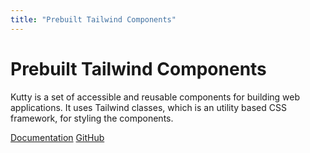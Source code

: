 ```yaml
---
title: "Prebuilt Tailwind Components"
---
```


<div class="w-full lg:w-1/2 mx-auto py-40">
  <h1 class="text-3xl md:text-4xl text-gray-900 leading-tight mb-4 font-semibold">Prebuilt Tailwind Components</h1>
  <p class="text-base md:text-lg text-gray-600 mb-5">
    Kutty is a set of accessible and reusable components for building web applications. It uses Tailwind classes, which is an utility based CSS framework, for styling the
    components.
  </p>
  <a href="/docs/" rel="prefetch" class="btn btn-primary btn-lg">Documentation</a>
  <a href="https://github.com/praveenjuge/kutty" class="btn btn-light btn-lg" target="_blank" rel="noopener noreferrer">GitHub</a>
</div>
